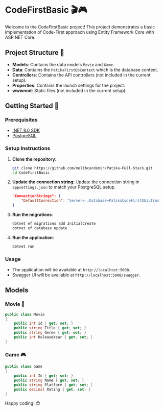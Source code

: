# CodeFirstBasic 🎬🎮

Welcome to the CodeFirstBasic project! This project demonstrates a basic implementation of Code-First approach using Entity Framework Core with ASP.NET Core.

## Project Structure 📁

- **Models**: Contains the data models `Movie` and `Game`.
- **Data**: Contains the `PatikaFirstDbContext` which is the database context.
- **Controllers**: Contains the API controllers (not included in the current setup).
- **Properties**: Contains the launch settings for the project.
- **wwwroot**: Static files (not included in the current setup).

## Getting Started 🚀

### Prerequisites

- [.NET 8.0 SDK](https://dotnet.microsoft.com/download/dotnet/8.0)
- [PostgreSQL](https://www.postgresql.org/download/)

### Setup Instructions

1. **Clone the repository**:
    ```bash
    git clone https://github.com/melihcandemir/Patika-Full-Stack.git
    cd CodeFirstBasic
    ```

2. **Update the connection string**:
    Update the connection string in `appsettings.json` to match your PostgreSQL setup.
    ```json
    "ConnectionStrings": {
        "DefaultConnection": "Server=.;Database=PatikaCodeFirstDb1;Trusted_Connection=True;MultipleActiveResultSets=true"
    }
    ```

3. **Run the migrations**:
    ```bash
    dotnet ef migrations add InitialCreate
    dotnet ef database update
    ```

4. **Run the application**:
    ```bash
    dotnet run
    ```

### Usage

- The application will be available at `http://localhost:5008`.
- Swagger UI will be available at `http://localhost:5008/swagger`.

## Models

### Movie 🎥

```csharp
public class Movie
{
    public int Id { get; set; }
    public string Title { get; set; }
    public string Gerne { get; set; }
    public int ReleaseYear { get; set; }
}
```

### Game 🎮

```csharp
public class Game
{
    public int Id { get; set; }
    public string Name { get; set; }
    public string Platform { get; set; }
    public decimal Rating { get; set; }
}
```

Happy coding! 😊
